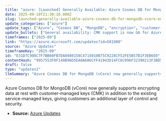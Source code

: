 ```yaml
---
title: "azure: [Launched] Generally Available: Azure Cosmos DB for MongoDB (vCore) encryption with customer-managed key"
date: 2025-09-10T21:30:10.000Z
slug: launched-generally-available-azure-cosmos-db-for-mongodb-vcore-encryption-with-customer-managed-key
update_categories: ["azure"]
update_tags: ["Azure", "Cosmos DB", "MongoDB", "encryption", "customer-managed key", "Key Vault", "security", "GA"]
update_bullets: ["General availability: CMK support is now GA for Azure Cosmos DB for MongoDB (vCore).", "Adds an extra encryption layer on top of the default service-managed keys (SMK).", "Allows customers to use their own encryption keys (customer-managed keys) to protect data at rest.", "Customer-managed keys are typically integrated with Azure Key Vault so you retain control over key lifecycle (rotation, revocation, access).", "Intended for scenarios requiring stronger key control and compliance with regulatory or organizational policies.", "Configuration is performed through Azure management interfaces (portal, APIs/ARM/CLI) and requires appropriate Key Vault permissions."]
timeframes: ["2025-09"]
link: "https://azure.microsoft.com/updates?id=501980"
source: "Azure Updates"
timeframeKey: "2025-09"
id: "E31D7C908C7F7BB60FB7DA8980158C4715010B75C9228CF52FE5B57B1F3EB6E0"
contentHash: "9957553F0F148B96D5EA0A686CFF41943D14FC6C896F32390213F3BD5C7F403D"
draft: false
type: "updates2"
llmSummary: "Azure Cosmos DB for MongoDB (vCore) now generally supports encrypting data at rest with customer-managed keys (CMK) in addition to the existing service-managed keys, giving customers an additional layer of control and security."
---
```


Azure Cosmos DB for MongoDB (vCore) now generally supports encrypting data at rest with customer-managed keys (CMK) in addition to the existing service-managed keys, giving customers an additional layer of control and security.

- **Source:** [Azure Updates](https://azure.microsoft.com/updates?id=501980)
